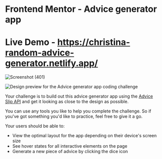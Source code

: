 # Frontend Mentor - Advice generator app
# Live Demo - https://christina-random-advice-generator.netlify.app/


![Screenshot (401)](https://user-images.githubusercontent.com/84490798/217606952-25218e03-9fb5-41f9-a744-9c7fda3ed000.png)

![Design preview for the Advice generator app coding challenge](./design/desktop-preview.jpg)

Your challenge is to build out this advice generator app using the [Advice Slip API](https://api.adviceslip.com) and get it looking as close to the design as possible.

You can use any tools you like to help you complete the challenge. So if you've got something you'd like to practice, feel free to give it a go.

Your users should be able to:

- View the optimal layout for the app depending on their device's screen size
- See hover states for all interactive elements on the page
- Generate a new piece of advice by clicking the dice icon
